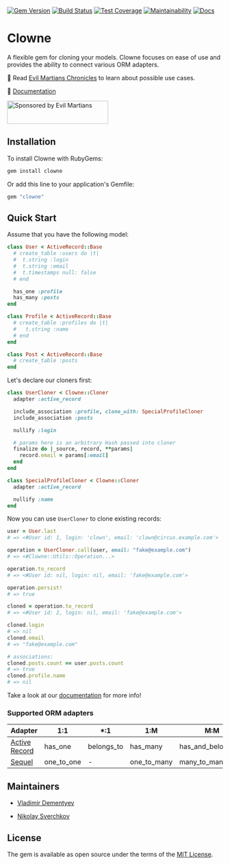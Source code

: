 [![Gem Version](https://badge.fury.io/rb/clowne.svg)](https://badge.fury.io/rb/clowne)
[![Build Status](https://travis-ci.org/clowne-rb/clowne.svg?branch=master)](https://travis-ci.org/clowne-rb/clowne)
[![Test Coverage](https://api.codeclimate.com/v1/badges/9143c4f91e9d1d2a4bd1/test_coverage)](https://codeclimate.com/github/clowne-rb/clowne/test_coverage)
[![Maintainability](https://api.codeclimate.com/v1/badges/9143c4f91e9d1d2a4bd1/maintainability)](https://codeclimate.com/github/clowne-rb/clowne/maintainability)
[![Docs](https://img.shields.io/badge/docs-link-brightgreen.svg)](https://clowne.evilmartians.io)

# Clowne

A flexible gem for cloning your models. Clowne focuses on ease of use and provides the ability to connect various ORM adapters.

📖 Read [Evil Martians Chronicles](https://evilmartians.com/chronicles/clowne-clone-ruby-models-with-a-smile) to learn about possible use cases.

📑 [Documentation](https://clowne.evilmartians.io)

<a href="https://evilmartians.com/">
<img src="https://evilmartians.com/badges/sponsored-by-evil-martians.svg" alt="Sponsored by Evil Martians" width="236" height="54"></a>


## Installation

To install Clowne with RubyGems:

```ruby
gem install clowne
```

Or add this line to your application's Gemfile:

```ruby
gem "clowne"
```

## Quick Start

Assume that you have the following model:

```ruby
class User < ActiveRecord::Base
  # create_table :users do |t|
  #  t.string :login
  #  t.string :email
  #  t.timestamps null: false
  # end

  has_one :profile
  has_many :posts
end

class Profile < ActiveRecord::Base
  # create_table :profiles do |t|
  #   t.string :name
  # end
end

class Post < ActiveRecord::Base
  # create_table :posts
end
```

Let's declare our cloners first:

```ruby
class UserCloner < Clowne::Cloner
  adapter :active_record

  include_association :profile, clone_with: SpecialProfileCloner
  include_association :posts

  nullify :login

  # params here is an arbitrary Hash passed into cloner
  finalize do |_source, record, **params|
    record.email = params[:email]
  end
end

class SpecialProfileCloner < Clowne::Cloner
  adapter :active_record

  nullify :name
end
```

Now you can use `UserCloner` to clone existing records:

```ruby
user = User.last
# => <#User id: 1, login: 'clown', email: 'clown@circus.example.com'>

operation = UserCloner.call(user, email: "fake@example.com")
# => <#Clowne::Utils::Operation...>

operation.to_record
# => <#User id: nil, login: nil, email: 'fake@example.com'>

operation.persist!
# => true

cloned = operation.to_record
# => <#User id: 2, login: nil, email: 'fake@example.com'>

cloned.login
# => nil
cloned.email
# => "fake@example.com"

# associations:
cloned.posts.count == user.posts.count
# => true
cloned.profile.name
# => nil
```

Take a look at our [documentation](https://clowne.evilmartians.io) for more info!

### Supported ORM adapters

Adapter                                   |1:1         |*:1         | 1:M         | M:M                     |
------------------------------------------|------------|------------|-------------|-------------------------|
[Active Record](active_record)  | has_one    | belongs_to | has_many    | has_and_belongs_to|
[Sequel](sequel)                | one_to_one | -          | one_to_many | many_to_many     |

## Maintainers

- [Vladimir Dementyev](https://github.com/palkan)

- [Nikolay Sverchkov](https://github.com/ssnickolay)

## License

The gem is available as open source under the terms of the [MIT License](http://opensource.org/licenses/MIT).
